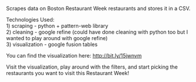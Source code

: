Scrapes data on Boston Restaurant Week restaurants and stores it in a CSV.

Technologies Used:<br>
	1) scraping - python + pattern-web library<br>
	2) cleaning - google refine (could have done cleaning with python too but I wanted to play around with google refine)<br>
	3) visualization - google fusion tables

You can find the visualization here: http://bit.ly/15jwnvm

Visit the visualization, play around with the filters, and start picking the restaurants you want to visit this Restaurant Week!
